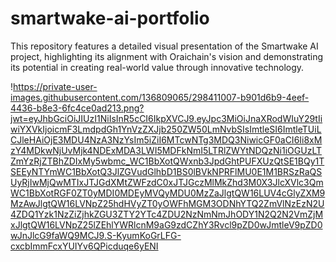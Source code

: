 # smartwake-ai-portfolio
This repository features a detailed visual presentation of the Smartwake AI project, highlighting its alignment with Oraichain's vision and demonstrating its potential in creating real-world value through innovative technology.

!https://private-user-images.githubusercontent.com/136809065/298411007-b901d6b9-4eef-4436-b8e3-6fc4ce0ad213.png?jwt=eyJhbGciOiJIUzI1NiIsInR5cCI6IkpXVCJ9.eyJpc3MiOiJnaXRodWIuY29tIiwiYXVkIjoicmF3LmdpdGh1YnVzZXJjb250ZW50LmNvbSIsImtleSI6ImtleTUiLCJleHAiOjE3MDU4NzA3NzYsIm5iZiI6MTcwNTg3MDQ3NiwicGF0aCI6Ii8xMzY4MDkwNjUvMjk4NDExMDA3LWI5MDFkNmI5LTRlZWYtNDQzNi1iOGUzLTZmYzRjZTBhZDIxMy5wbmc_WC1BbXotQWxnb3JpdGhtPUFXUzQtSE1BQy1TSEEyNTYmWC1BbXotQ3JlZGVudGlhbD1BS0lBVkNPRFlMU0E1M1BRSzRaQSUyRjIwMjQwMTIxJTJGdXMtZWFzdC0xJTJGczMlMkZhd3M0X3JlcXVlc3QmWC1BbXotRGF0ZT0yMDI0MDEyMVQyMDU0MzZaJlgtQW16LUV4cGlyZXM9MzAwJlgtQW16LVNpZ25hdHVyZT0yOWFhMGM3ODNhYTQ2ZmVlNzEzN2U4ZDQ1Yzk1NzZiZjhkZGU3ZTY2YTc4ZDU2NzNmNmJhODY1N2Q2N2VmZjMxJlgtQW16LVNpZ25lZEhlYWRlcnM9aG9zdCZhY3Rvcl9pZD0wJmtleV9pZD0wJnJlcG9faWQ9MCJ9.S-KyumKoGrLFG-cxcbImmFcxYUIYv6QPicduqe6yENI
